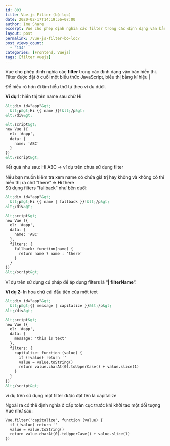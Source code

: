 ```yaml
---
id: 803
title: Vue.js Filter (bộ lọc)
date: 2020-02-17T14:19:56+07:00
author: Ime Share
excerpt: Vue cho phép định nghĩa các filter trong các định dạng văn bản thường gặp
layout: post
permalink: /vue-js-filter-bo-loc/
post_views_count:
  - "134"
categories: [Frontend, Vuejs]
tags: [filter vuejs]
---
```

Vue cho phép định nghĩa các **filter** trong các định dạng văn bản hiển thị.  
Filter được đặt ở cuối một biểu thức JavaScript, biểu thị bằng kí hiệu |

Để hiểu rõ hơn đi tìm hiểu thứ tự theo ví dụ dưới.

**Ví dụ 1:** hiển thị tên name sau chữ Hi 

```html
&lt;div id="app"&gt;
  &lt;p&gt;Hi {{ name }}!&lt;/p&gt;
&lt;/div&gt;

&lt;script&gt;
new Vue ({
  el: '#app',
  data: {
    name: 'ABC'
  }
})
&lt;/script&gt;
```

Kết quả như sau: Hi ABC -> ví dụ trên chưa sử dụng filter

Nếu bạn muốn kiểm tra xem name có chứa giá trị hay không và không có thì hiển thị ra chữ &#8220;there&#8221; => Hi there  
Sử dụng filters &#8220;fallback&#8221; như bên dưới:

```html
&lt;div id="app"&gt;
  &lt;p&gt;Hi {{ name | fallback }}!&lt;/p&gt;
&lt;/div&gt;

&lt;script&gt;
new Vue ({
  el: '#app',
  data: {
    name: 'ABC'
  },
  filters: {
    fallback: function(name) {
      return name ? name : 'there'
    }
  }
})
&lt;/script&gt;
```

Ví dụ trên sử dụng cú pháp để áp dụng filters là &#8220;**| filterName**&#8220;.

**Ví dụ 2:** In hoa chữ cái đầu tiên của một text

```html
&lt;div id="app"&gt;
  &lt;p&gt;{{ message | capitalize }}&lt;/p&gt;
&lt;/div&gt;

&lt;script&gt;
new Vue ({
  el: '#app',
  data: {
    message: 'this is text'
  },
  filters: {
    capitalize: function (value) {
      if (!value) return ''
      value = value.toString()
      return value.charAt(0).toUpperCase() + value.slice(1)
    }
  }
})
&lt;/script&gt;
```

ví dụ trên sử dụng một filter được đặt tên là capitalize

Ngoài ra có thể định nghĩa ở cấp toàn cục trước khi khởi tạo một đối tượng Vue như sau:

```html
Vue.filter('capitalize', function (value) {
  if (!value) return ''
  value = value.toString()
  return value.charAt(0).toUpperCase() + value.slice(1)
})
```
